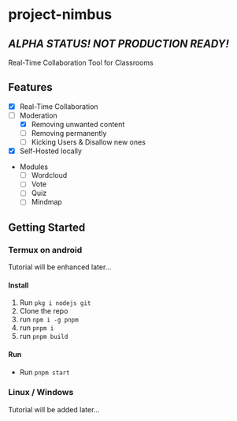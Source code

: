 # project-nimbus 
## ***ALPHA STATUS! NOT PRODUCTION READY!***
Real-Time Collaboration Tool for Classrooms

## Features
- [x] Real-Time Collaboration
- [ ] Moderation
  - [x] Removing unwanted content
  - [ ] Removing permanently
  - [ ] Kicking Users & Disallow new ones
- [x] Self-Hosted locally
- Modules
  - [ ] Wordcloud
  - [ ] Vote
  - [ ] Quiz
  - [ ] Mindmap

## Getting Started

### Termux on android

Tutorial will be enhanced later...

#### Install
1. Run `pkg i nodejs git`
2. Clone the repo
3. run `npm i -g pnpm`
4. run `pnpm i`
5. run `pnpm build`

#### Run

- Run `pnpm start`

### Linux / Windows

Tutorial will be added later...
